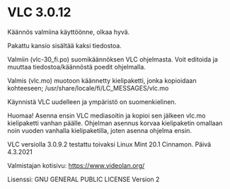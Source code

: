 # VLC 3.0.12

Käännös valmiina käyttöönne, olkaa hyvä.

Pakattu kansio sisältää kaksi tiedostoa.

Valmiin (vlc-30_fi.po) suomikäännöksen VLC ohjelmasta. Voit editoida ja muuttaa tiedostoa/käännöstä poedit ohjelmalla. 

Valmis (vlc.mo) muotoon käännetty kielipaketti, jonka kopioidaan kohteeseen;
/usr/share/locale/fi/LC_MESSAGES/vlc.mo

Käynnistä VLC uudelleen ja ympäristö on suomenkielinen.

Huomaa! Asenna ensin VLC mediasoitin ja kopioi sen jälkeen vlc.mo kielipaketti vanhan päälle. Ohjelman asennus korvaa kielipaketin omallaan noin vuoden vanhalla kielipaketilla, joten asenna ohjelma ensin.

VLC versiolla 3.0.9.2 testattu toivaksi Linux Mint 20.1 Cinnamon.
Päivä 4.3.2021

Valmistajan kotisivu:
https://www.videolan.org/

Lisenssi:
GNU GENERAL PUBLIC LICENSE Version 2

